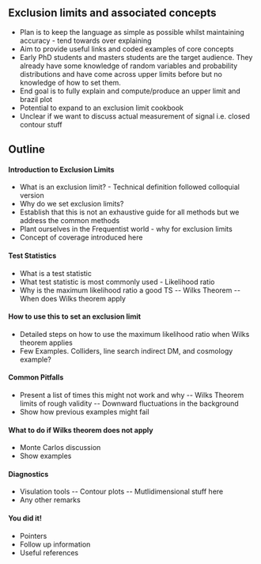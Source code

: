## Exclusion limits and associated concepts

- Plan is to keep the language as simple as possible whilst maintaining accuracy - tend towards over explaining
- Aim to provide useful links and coded examples of core concepts
- Early PhD students and masters students are the target audience.
They already have some knowledge of random variables and probability distributions and
have come across upper limits before but no knowledge of how to set them.
- End goal is to fully explain and compute/produce an upper limit and brazil plot
- Potential to expand to an exclusion limit cookbook
- Unclear if we want to discuss actual measurement of signal i.e. closed contour stuff

## Outline

#### Introduction to Exclusion Limits

- What is an exclusion limit? - Technical definition followed colloquial version
- Why do we set exclusion limits?
- Establish that this is not an exhaustive guide for all methods but we address the common methods
- Plant ourselves in the Frequentist world - why for exclusion limits
- Concept of coverage introduced here

#### Test Statistics 

- What is a test statistic
- What test statistic is most commonly used - Likelihood ratio
- Why is the maximum likelihood ratio a good TS
-- Wilks Theorem 
-- When does Wilks theorem apply

#### How to use this to set an exclusion limit

- Detailed steps on how to use the maximum likelihood ratio when Wilks theorem applies
- Few Examples. Colliders, line search indirect DM, and cosmology example?

#### Common Pitfalls

- Present a list of times this might not work and why
-- Wilks Theorem limits of rough validity
-- Downward fluctuations in the background
- Show how previous examples might fail

#### What to do if Wilks theorem does not apply

- Monte Carlos discussion
- Show examples

#### Diagnostics

- Visulation tools
-- Contour plots
-- Mutlidimensional stuff here
- Any other remarks

#### You did it!

- Pointers
- Follow up information
- Useful references

